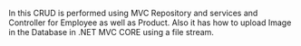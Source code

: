 In this CRUD is performed using MVC Repository and services and  Controller for Employee as well as Product.
Also it has how to upload Image in the Database in .NET MVC CORE using a file stream.

